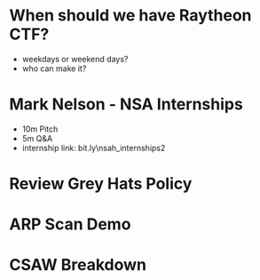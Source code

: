 # When should we have Raytheon CTF?
 - weekdays or weekend days?
 - who can make it?

# Mark Nelson - NSA Internships
 - 10m Pitch
 - 5m Q&A
 - internship link: bit.ly\nsah_internships2

# Review Grey Hats Policy

# ARP Scan Demo

# CSAW Breakdown

